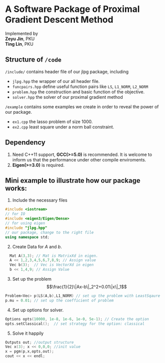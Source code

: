 # A Software Package of Proximal Gradient Descent Method


Implemented by \
**Zeyu Jin**, PKU\
**Ting Lin**, PKU

## Structure of `/code`
`/include/` contains header file of our jlpg package, including
  - `jlpg.hpp` the wrapper of our all header file.
  - `funcpairs.hpp` define useful function pairs like `LS`, `L1_NORM`, `L2_NORM`
  - `problem.hpp` the construction and basic function of the objective.
  - `solver.hpp` the solver of our proximal gradient method

`/example` contains some examples we create in order to reveal the power of our package. 
 - `ex1.cpp` the lasso problem of size 1000.
 - `ex2.cpp` least square under a norm ball constraint. 



## Dependency
  1. Need C++11 support, **GCC(>=5.0)** is recommended. It is welcome to inform us that the performance under other compile enviroments.
  2. **Eigen(>=3.0)** is required.  


## Mini example to illustrate how our package works:
1. Include the necessary files 
  ```C++
  #include <iostream>  
  // for IO
  #include <eigen3/Eigen/Dense> 
  // for using eigen
  #include "jlpg.hpp"
  // our package, change to the right file
  using namespace std;
  ```

2. Create Data for $A$ and $b$.
```C++
  Mat A(3,3); // Mat is MatrixXd in eigen.
  A << 1,2,3,4,5,6,7,8,9; // Assign value
  Vec b(3);  // Vec is VectorXd in eigen
  b << 1,4,9; // Assign Value
```

3. Set up the problem 
 $$\frac{1}{2}\|Ax-b\|_2^2+0.01\|x\|_1$$
```C++
Problem<Vec> p(LS(A,b),L1_NORM) // set up the problem with LeastSqaure and L1 norm.
p.mu = 0.01; // set up the coefficient of problem
```

4. Set up options for solver.
```C++
Options opts(10000, 1e-8, 1e-6, 1e-0, 5e-1); // Create the option
opts.setClassical();  // set strategy for the option: classical
```

5. Solve it happily
```C++
Outputs out; //output structure
Vec x(3); x << 0,0,0; //init value
x = pgm(p,x,opts,out);
cout << x << endl;
```